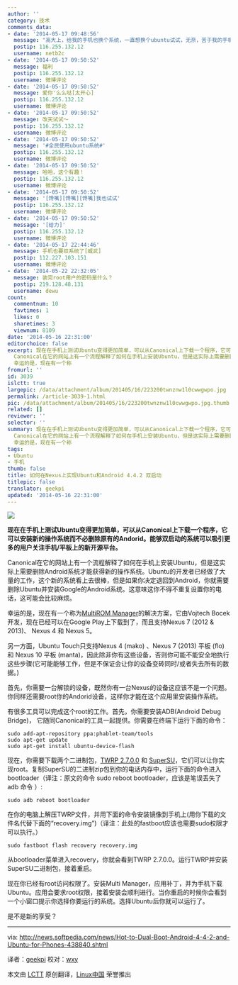 ```yaml
---
author: ''
category: 技术
comments_data:
- date: '2014-05-17 09:48:56'
  message: "高大上，给我的手机也换个系统，一直想换个ubuntu试试，无奈，苦于我的手机没有办法支持。今天有空就搞一下。<br />\r\n好像我手机还不行～=。=！"
  postip: 116.255.132.12
  username: netb2c
- date: '2014-05-17 09:50:52'
  message: 福利
  postip: 116.255.132.12
  username: 微博评论
- date: '2014-05-17 09:50:52'
  message: 爱你'么么哒[太开心]
  postip: 116.255.132.12
  username: 微博评论
- date: '2014-05-17 09:50:52'
  message: 改天试试～
  postip: 116.255.132.12
  username: 微博评论
- date: '2014-05-17 09:50:52'
  message: '#全民使用ubuntu系统#'
  postip: 116.255.132.12
  username: 微博评论
- date: '2014-05-17 09:50:52'
  message: 哈哈，这个有趣！
  postip: 116.255.132.12
  username: 微博评论
- date: '2014-05-17 09:50:52'
  message: '[馋嘴][馋嘴][馋嘴]我也试试'
  postip: 116.255.132.12
  username: 微博评论
- date: '2014-05-17 09:50:52'
  message: '[给力]'
  postip: 116.255.132.12
  username: 微博评论
- date: '2014-05-17 22:44:46'
  message: 手机也要双系统了[威武]
  postip: 112.227.103.151
  username: 微博评论
- date: '2014-05-22 22:32:05'
  message: 装完root用户的密码是什么？
  postip: 219.128.48.131
  username: dewu
count:
  commentnum: 10
  favtimes: 1
  likes: 0
  sharetimes: 3
  viewnum: 8109
date: '2014-05-16 22:31:00'
editorchoice: false
excerpt: 现在在手机上测试Ubuntu变得更加简单，可以从Canonical上下载一个程序，它可以安装新的操作系统而不必删除原有的Andorid。能够双启动的系统可以吸引更多的用户关注手机/平板上的新开源平台。
  Canonical在它的网站上有一个流程解释了如何在手机上安装Ubuntu，但是这实际上需要删除Android系统才能获得新的操作系统。Ubuntu的开发者已经做了大量的工作，这个新的系统看上去很棒，但是如果你决定退回到Android，你就需要删除Ubuntu并安装Google的Android系统。这意味这你不得不重复设置你的电话，这可能会比较麻烦。
  幸运的是，现在有一个称
fromurl: ''
id: 3039
islctt: true
largepic: /data/attachment/album/201405/16/223200twnznw1l0cwwgwpo.jpg
permalink: /article-3039-1.html
pic: /data/attachment/album/201405/16/223200twnznw1l0cwwgwpo.jpg.thumb.jpg
related: []
reviewer: ''
selector: ''
summary: 现在在手机上测试Ubuntu变得更加简单，可以从Canonical上下载一个程序，它可以安装新的操作系统而不必删除原有的Andorid。能够双启动的系统可以吸引更多的用户关注手机/平板上的新开源平台。
  Canonical在它的网站上有一个流程解释了如何在手机上安装Ubuntu，但是这实际上需要删除Android系统才能获得新的操作系统。Ubuntu的开发者已经做了大量的工作，这个新的系统看上去很棒，但是如果你决定退回到Android，你就需要删除Ubuntu并安装Google的Android系统。这意味这你不得不重复设置你的电话，这可能会比较麻烦。
  幸运的是，现在有一个称
tags:
- Ubuntu
- 手机
thumb: false
title: 如何在Nexus上实现Ubuntu和Android 4.4.2 双启动
titlepic: false
translator: geekpi
updated: '2014-05-16 22:31:00'
---
```


![](/data/attachment/album/201405/16/223200twnznw1l0cwwgwpo.jpg)


**现在在手机上测试Ubuntu变得更加简单，可以从Canonical上下载一个程序，它可以安装新的操作系统而不必删除原有的Andorid。能够双启动的系统可以吸引更多的用户关注手机/平板上的新开源平台。**


Canonical在它的网站上有一个流程解释了如何在手机上安装Ubuntu，但是这实际上需要删除Android系统才能获得新的操作系统。Ubuntu的开发者已经做了大量的工作，这个新的系统看上去很棒，但是如果你决定退回到Android，你就需要删除Ubuntu并安装Google的Android系统。这意味这你不得不重复设置你的电话，这可能会比较麻烦。


幸运的是，现在有一个称为[MultiROM Manager](https://play.google.com/store/apps/details?id=com.tassadar.multirommgr)的解决方案，它由Vojtech Bocek开发，现在已经可以在Google Play上下载到了，而且支持Nexus 7 (2012 & 2013)、 Nexus 4 和 Nexus 5。


另一方面，Ubuntu Touch只支持Nexus 4 (mako) 、Nexus 7 (2013) 平板 (flo)和 Nexus 10 平板 (manta)，因此除非你有这些设备，否则你可能不能安全地执行这些步骤(它可能能够工作，但是不保证会让你的设备变砖同时/或者失去所有的数据。)


首先，你需要一台解锁的设备，既然你有一台Nexus的设备这应该不是一个问题。你同样还需要root你的Andorid设备，这样你才能在这个应用里安装操作系统。


有很多工具可以完成这个root的工作。首先，你需要安装ADB(Android Debug Bridge)， 它随同Canonical的工具一起提供。你需要在终端下运行下面的命令：



```
sudo add-apt-repository ppa:phablet-team/tools
sudo apt-get update
sudo apt-get install ubuntu-device-flash

```

现在，你需要下载两个二进制包，[TWRP 2.7.0.0](http://teamw.in/project/twrp2) 和 [SuperSU](http://androidsu.com/superuser/)，它们可以让你实现root。复制SuperSU的二进制zip包到你的电话内存中，运行下面的命令进入bootloader（译注：原文的命令 sudo reboot bootloader，应该是笔误丢失了adb 命令 ）:



```
sudo adb reboot bootloader

```

在你的电脑上解压TWRP文件，并用下面的命令安装镜像到手机上(用你下载的文件名代替下面的“recovery.img”)（译注：此处的fastboot应该也需要sudo权限才可以执行。）



```
sudo fastboot flash recovery recovery.img

```

从bootloader菜单进入recovery，你就会看到TWRP 2.7.0.0。运行TWRP并安装SuperSU二进制包，接着重启。


现在你已经有root访问权限了。安装Multi Manager，应用补丁，并为手机下载Ubuntu。应用会要求root权限，接着安装会顺利进行。当你重启的时候你会看到一个小窗口提示你选择你要运行的系统。选择Ubuntu后你就可以运行了。


是不是新的享受？




---


via: <http://news.softpedia.com/news/Hot-to-Dual-Boot-Android-4-4-2-and-Ubuntu-for-Phones-438840.shtml>


译者：[geekpi](https://github.com/geekpi) 校对：[wxy](https://github.com/wxy)


本文由 [LCTT](https://github.com/LCTT/TranslateProject) 原创翻译，[Linux中国](http://linux.cn/) 荣誉推出